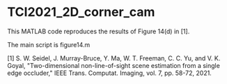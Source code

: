# TCI2021_2D_corner_cam


This MATLAB code reproduces the results of Figure 14(d) in [1].

The main script is figure14.m

[1] S. W. Seidel, J. Murray-Bruce, Y. Ma, W. T. Freeman, C. C. Yu, and V. K. Goyal, "Two-dimensional non-line-of-sight scene estimation from a single edge occluder," IEEE Trans. Computat. Imaging, vol. 7, pp. 58-72, 2021.

